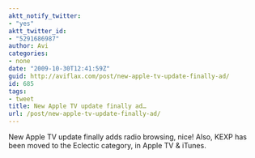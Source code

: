 ```yaml
---
aktt_notify_twitter:
- "yes"
aktt_twitter_id:
- "5291686987"
author: Avi
categories:
- none
date: "2009-10-30T12:41:59Z"
guid: http://aviflax.com/post/new-apple-tv-update-finally-ad/
id: 685
tags:
- tweet
title: New Apple TV update finally ad…
url: /post/new-apple-tv-update-finally-ad/
---
```

New Apple TV update finally adds radio browsing, nice! Also, KEXP has been moved to the Eclectic category, in Apple TV & iTunes.